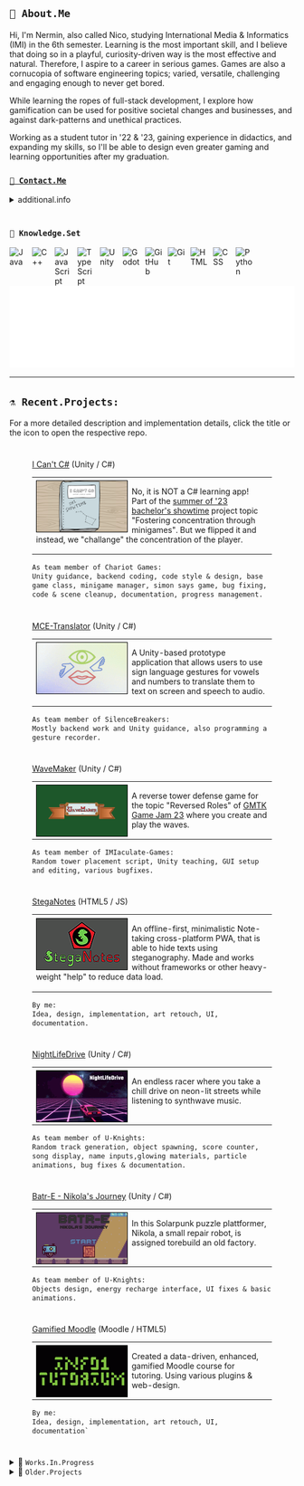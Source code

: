 ## `🤖 About.Me`
<!-- it works in VSCodium... don't know why GitHub doesn't allow it... leave it here for later.
  <a href="https://github.com/milanatran"><img src="./images/DoodleMe.png" style="min-width: 30px; min-height: 40px; width: 150px; height: 200px; float: left; margin-right: 0.5em; margin-top: 0.25em;  border: 1px solid black;" alt="Doodle Art of me made by MilanaTran"></a>
  -->
  Hi, I'm Nermin, also called Nico, studying International Media & Informatics (IMI) in the 6th semester. Learning is the most important skill, and I believe that doing so in a playful, curiosity-driven way is the most effective and natural. Therefore, I aspire to a career in serious games. Games are also a cornucopia of software engineering topics; varied, versatile, challenging and engaging enough to never get bored.

While learning the ropes of full-stack development, I explore how gamification can be used for positive societal changes and businesses, and against dark-patterns and unethical practices.

Working as a student tutor in '22 & '23, gaining experience in didactics, and expanding my skills, so I'll be able to design even greater gaming and learning opportunities after my graduation.

###  <a href="mailto:n-c0de-r_contact@e.mail.com?subject=Hello from GitHub">`📧 Contact.Me`</a>

<details>
      <summary>additional.info</summary>

- 🔭 When I'm not preparing classes or tutoring, I try to learn more about Game Based Learning.
- 🎮 Learning Godot & GDScript, Unity & C#. Since I see myself in EduTech and Gamification.
      Currently doing courses on game engines, physics and AI, while fidgeting with some projects in my free time to show the skills.
- 🌱 Into Web Dev + JS too, and gained experience with TypeScript. Would love to make more cross-platform web apps.
- 👯 Starting my internship abroad in winter '23, making Serious Games with [RisingPixel](https://www.risingpixel.com/) and hoping for a long-term working student opportunity after that.
- 💬 Ask me about pixelart, edutech, good storytelling & game design. I'm a beginner, but passionate about these.

### Other than that I'm striving to make my graduation in...
[![Logo](./images/logo_imi_alpha.png)](https://imi-bachelor.htw-berlin.de)
</details>

<br />

###  `💾 Knowledge.Set`

<img align="left" alt="Java" width="30px" style="padding-right:10px;" src="https://cdn.jsdelivr.net/gh/devicons/devicon/icons/java/java-original.svg"/>
<img align="left" alt="C++" width="30px" style="padding-right:10px;" src="https://cdn.jsdelivr.net/gh/devicons/devicon/icons/csharp/csharp-original.svg" />
<img align="left" alt="JavaScript" width="30px" style="padding-right:10px;" src="https://cdn.jsdelivr.net/gh/devicons/devicon/icons/javascript/javascript-original.svg" />
<img align="left" alt="TypeScript" width="30px" style="padding-right:10px;" src="https://cdn.jsdelivr.net/gh/devicons/devicon/icons/typescript/typescript-original.svg" />
<img align="left" alt="Unity" width="30px" style="padding-right:10px;" src="https://cdn.jsdelivr.net/gh/devicons/devicon/icons/unity/unity-original.svg" />
<img align="left" alt="Godot" width="30px" style="padding-right:10px;" src="https://cdn.jsdelivr.net/gh/devicons/devicon/icons/godot/godot-original.svg" />
<img align="left" alt="GitHub" width="30px" style="padding-right:10px;" src="https://cdn.jsdelivr.net/gh/devicons/devicon/icons/github/github-original.svg" />
<img align="left" alt="Git" width="30px" style="padding-right:10px;" src="https://cdn.jsdelivr.net/gh/devicons/devicon/icons/git/git-original.svg" />
<img align="left" alt="HTML" width="30px" style="padding-right:10px;" src="https://cdn.jsdelivr.net/gh/devicons/devicon/icons/html5/html5-original.svg" />
<img align="left" alt="CSS" width="30px" style="padding-right:10px;" src="https://cdn.jsdelivr.net/gh/devicons/devicon/icons/css3/css3-original.svg" />
<img align="left" alt="Python" width="30px" style="padding-right:10px;" src="https://cdn.jsdelivr.net/gh/devicons/devicon/icons/python/python-original.svg" />
<br /><br />

[![Animated n-c0de-r Logo](./images/logo_n-c0de-r_alpha.gif)](https://n-c0de-r.github.io)

---

## `⚗️ Recent.Projects:`
For a more detailed description and implementation details, click the title or the icon to open the respective repo.

#
<figure>
  <figcaption><a href="https://github.com/ChariotGames/I-Cant-C-Sharp">I Can't C#</a> (Unity / C#)</figcaption>
  <table style="width: 100%; border: 0px solid black;">
    <tr>
      <td>
        <a href="https://github.com/ChariotGames/I-Cant-C-Sharp"><img src="./images/I-Cant-C-Sharp_Icon.png"  style="min-width: 160px; min-height: 90px; width: 160px; height: 90px; float: left; margin-right: 0.5em; margin-top: 0.25em;  border: 1px solid black;" alt="I Can't C#"></a>
        <p>No, it is NOT a C# learning app!<br>
        Part of the <a href="https://showtime.f4.htw-berlin.de">summer of '23 bachelor's showtime</a> project topic "Fostering concentration through minigames". But we flipped it and instead, we "challange" the concentration of the player.</p>
      </td>
    </tr>
  </table>
  
  ```
  As team member of Chariot Games:
  Unity guidance, backend coding, code style & design, base game class, minigame manager, simon says game, bug fixing, code & scene cleanup, documentation, progress management.
  ```
</figure>

#
<figure>
  <figcaption><a href="https://github.com/SilenceBreakers/NUI-MCE-Translator">MCE-Translator</a> (Unity / C#)</figcaption>
  <table style="width: 100%; border: 0px solid black;">
    <tr>
      <td>
        <a href="https://github.com/SilenceBreakers/NUI-MCE-Translator"><img src="./images/MCE-Translator_Icon.png"  style="min-width: 160px; min-height: 90px; width: 160px; height: 90px; float: left; margin-right: 0.5em; margin-top: 0.25em;  border: 1px solid black;" alt="MCE-Translator"></a>
      <p>A Unity-based prototype application that allows users to use sign language gestures for vowels and numbers to translate them to text on screen and speech to audio.</p>
      </td>
    </tr>
  </table>

  ```
  As team member of SilenceBreakers:
  Mostly backend work and Unity guidance, also programming a gesture recorder.
  ```
</figure>

#
<figure>
  <figcaption><a href="https://github.com/IMIaculate-Games/WaveMaker">WaveMaker</a> (Unity / C#)</figcaption>
  
  <table style="width: 100%; border: 0px solid black;">
    <tr>
      <td>
        <a href="https://github.com/IMIaculate-Games/WaveMaker"><img src="./images/WaveMaker_Icon.png"  style="min-width: 160px; min-height: 90px; width: 160px; height: 90px; float: left; margin-right: 0.5em; margin-top: 0.25em;  border: 1px solid black;" alt="WaveMaker"></a>
        <p>A reverse tower defense game for the topic "Reversed Roles" of <a href="https://itch.io/jam/gmtk-2023">GMTK Game Jam 23</a> where you create and play the waves.</p>
      </td>
    </tr>
  </table>

  ```
  As team member of IMIaculate-Games:
  Random tower placement script, Unity teaching, GUI setup and editing, various bugfixes.
  ```
</figure>


#
<figure>
  <figcaption><a href="https://github.com/n-c0de-r/StegaNotes">StegaNotes</a> (HTML5 / JS)</figcaption>
  <table style="width: 100%; border: 0px solid black;">
    <tr>
      <td>
        <a href="https://github.com/n-c0de-r/StegaNotes"><img src="./images/StegaNotes_Icon.png"  style="min-width: 160px; min-height: 90px; width: 160px; height: 90px; float: left; margin-right: 0.5em; margin-top: 0.25em;  border: 1px solid black;" alt="StegaNotes"></a>
        <p>An offline-first, minimalistic Note-taking cross-platform PWA, that is able to hide texts using steganography. Made and works without frameworks or other heavy-weight "help" to reduce data load.</p>
      </td>
    </tr>
  </table>
  
  ```
  By me:
  Idea, design, implementation, art retouch, UI, documentation.
  ```
</figure>

#
<figure>
  <figcaption><a href="https://github.com/n-c0de-r/NightLifeDrive">NightLifeDrive</a> (Unity / C#)</figcaption>
  <table style="width: 100%; border: 0px solid black;">
    <tr>
      <td>
        <a href="https://github.com/n-c0de-r/NightLifeDrive"><img src="./images/NightLifeDrive_Icon.png"  style="min-width: 160px; min-height: 90px; width: 160px; height: 90px; float: left; margin-right: 0.5em; margin-top: 0.25em; border: 1px solid black;" alt="NightLifeDrive"></a>
        <p>An endless racer where you take a chill drive on neon-lit streets while listening to synthwave music.</p>
      </td>
    </tr>
  </table>

  ```
  As team member of U-Knights:
  Random track generation, object spawning, score counter, song display, name inputs,glowing materials, particle animations, bug fixes & documentation.
  ```
</figure>

#
<figure>
  <figcaption><a href="https://github.com/n-c0de-r/Batr-E_Nikolas_Journey">Batr-E - Nikola's Journey</a> (Unity / C#)</figcaption>
  <table style="width: 100%; border: 0px solid black;">
    <tr>
      <td>
        <a href="https://github.com/n-c0de-r/Batr-E_Nikolas_Journey"><img src="./images/Batr-E_Icon.png"  style="min-width: 160px; min-height: 90px; width: 160px; height: 90px; float: left; margin-right: 0.5em; margin-top: 0.25em; border: 1px solid black;" alt="Batr-E - Nikola's Journey"></a>
        <p>In this Solarpunk puzzle plattformer, Nikola, a small repair robot, is assigned torebuild an old factory.</p>
      </td>
    </tr>
  </table>

  ```
  As team member of U-Knights:
  Objects design, energy recharge interface, UI fixes & basic animations.
  ```
</figure>

#
<figure>
  <figcaption><a href="https://github.com/n-c0de-r/GamifiedMoodle">Gamified Moodle</a> (Moodle / HTML5)</figcaption>
  <table style="width: 100%; border: 0px solid black;">
    <tr>
      <td>
        <a href="https://github.com/n-c0de-r/GamifiedMoodle"><img src="./images/GamifiedMoodle_Icon.png"  style="min-width: 160px; min-height: 90px; width: 160px; height: 90px; float: left; margin-right: 0.5em; margin-top: 0.25em; border: 1px solid black;" alt="Gamified Moodle"></a>
        <p>Created a data-driven, enhanced, gamified Moodle course for tutoring. Using various plugins & web-design.</p>
      </td>
    </tr>
  </table>
  
  ```
  By me:
  Idea, design, implementation, art retouch, UI, documentation`
  ```
</figure>

#

<details>
<summary>🚧 <code>Works.In.Progress</code></summary>

<figure>
  <figcaption><a href="https://github.com/n-c0de-r/TowerDefense">TowerDefense</a> (Godot4 / GDscript2)</figcaption>
  <table style="width: 100%; border: 0px solid black;">
    <tr>
      <td>
        <a href="https://github.com/n-c0de-r/TowerDefense"><img src="./images/WIP_Icon.png"  style="min-width: 160px; min-height: 90px; width: 160px; height: 90px; float: left; margin-right: 0.5em; margin-top: 0.25em; border: 1px solid black;" alt="TowerDefense"></a>
        <p>A different take on the tower defense genre, where towers don't kill but buff.</p>
      </td>
    </tr>
  </table>
  
  ```
  By me (probably):
  Idea, design, implementation, UI, documentation
  ```
</figure>

#
<figure>
  <figcaption><a href="https://github.com/n-c0de-r/Omnis">Omnis Rewrite in Godot4</a> (Godot4 / GDscript2)</figcaption>
  <table style="width: 100%; border: 0px solid black;">
    <tr>
      <td>
        <a href="https://github.com/n-c0de-r/Omnis"><img src="./images/WIP_Icon.png"  style="min-width: 160px; min-height: 90px; width: 160px; height: 90px; float: left; margin-right: 0.5em; margin-top: 0.25em; border: 1px solid black;" alt="Omnis"></a>
        <p>Rewriting and finishing the old Omnis project in Godot4. This should then finally work as expected and be future-proof. Might reuse doodle-art from 'I Can't C#'</p>
      </td>
    </tr>
  </table>
</figure>

#
<figure>
  <figcaption><a href="https://github.com/n-c0de-r/n-c0de-r.github.io">Rewrite my personal GitHub Page in (almost) CSS only</a> (Godot4 / GDscript2)</figcaption>
  <table style="width: 100%; border: 0px solid black;">
    <tr>
      <td>
        <a href="https://github.com/n-c0de-r/n-c0de-r.github.io"><img src="./images/WIP_Icon.png"  style="min-width: 160px; min-height: 90px; width: 160px; height: 90px; float: left; margin-right: 0.5em; margin-top: 0.25em; border: 1px solid black;" alt="Rewrite my personal GitHub Page in (almost) CSS only"></a>
        <p>Making a new portfolio page, purely in HTML and CSS - hidden for now. Goal is to showcase enough, while still being a minimalistic, not bloated but fun experience. Also to train CSS, of course!</p>
      </td>
    </tr>
  </table>

  ```
  By me:
  Idea, design, implementation, art retouch, UI, documentation.
  ```
</figure>

</details>

<details>
<summary>📜 <code>Older.Projects</code></summary>

<figure>
  <figcaption><a href="https://github.com/n-c0de-r/TaurosTraps">Tauros Traps</a> (Unity / C#)</figcaption>
  <table style="width: 100%; border: 0px solid black;">
    <tr>
      <td>
        <a href="https://github.com/n-c0de-r/TaurosTraps"><img src="./images/TaurosTraps_Icon.png"  style="min-width: 160px; min-height: 90px; width: 160px; height: 90px; float: left; margin-right: 0.5em; margin-top: 0.25em; border: 1px solid black;" alt="Tauros Traps"></a>
       <p>Create and show perfect mazes to trap the mythological Tauros. Learned new algorithms in this assessment.</p>
      </td>
    </tr>
  </table>
  
  ```
  By me:
  Idea, design, implementation, art retouch, UI, documentation.
  ```
</figure>

#
<figure>
  <figcaption><a href="https://github.com/n-c0de-r/Omnis">Omnis</a> (Godot3 / GDscript)</figcaption>
  <table style="width: 100%; border: 0px solid black;">
    <tr>
      <td>
        <a href="https://github.com/n-c0de-r/Omnis"><img src="./images/Omnis_Icon.png"  style="min-width: 160px; min-height: 90px; width: 160px; height: 90px; float: left; margin-right: 0.5em; margin-top: 0.25em; border: 1px solid black;" alt="Omnis"></a>
        <p>A more challenging recreation of the child's game "Simon" with new modes with accessibility in mind.</p>
      </td>
    </tr>
  </table>
  
  ```
  By me:
  Idea, design, implementation, art retouch, UI, documentation.
  ```
</figure>

#
<figure>
  <figcaption><a href="https://github.com/n-c0de-r/DiveAI">Diving Game AI</a> (Java)</figcaption>
  <table style="width: 100%; border: 0px solid black;">
    <tr>
      <td>
        <a href="https://github.com/n-c0de-r/DiveAI"><img src="./images/DiveAI_Icon.png"  style="min-width: 160px; min-height: 90px; width: 160px; height: 90px; float: left; margin-right: 0.5em; margin-top: 0.25em; border: 1px solid black;" alt="Diving Game AI"></a>
        <p>Teaching an AI to dive and collect pearls in a predefined environment as part of the GameAI course.</p>
      </td>
    </tr>
  </table>

  ```
  By me:
  Implementation, documentation.
  ```
</figure>

#
<figure>
  <figcaption><a href="https://github.com/n-c0de-r/Notiply">Notiply</a> (Android / Java)</figcaption>
  <table style="width: 100%; border: 0px solid black;">
    <tr>
      <td>
        <a href="https://github.com/n-c0de-r/Notiply"><img src="./images/No_Icon.png"  style="min-width: 160px; min-height: 90px; width: 160px; height: 90px; float: left; margin-right: 0.5em; margin-top: 0.25em; border: 1px solid black;" alt="No Icon, Sad face by MilanaTran"></a>
        <p>Just a prototype for a collaborative drawing Android app as part of the last Mobile Development course.<br>
        [Note: Sadly the code in the repo seems to be damaged an no app can be built from it. Needs a total overhaul!]</p>
      </td>
    </tr>
  </table>
  
  ```
  By me:
  Idea, Implementation, UI, documentation, basic testing.
  ```
</figure>

Some more below and [many others here...](https://github.com/n-c0de-r?tab=repositories)
</details>

